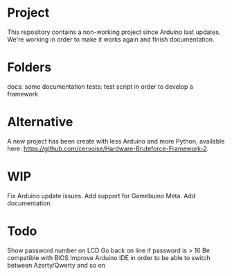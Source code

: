 # Project
This repository contains a non-working project since Arduino last updates. We're working in order to make it works again and finish documentation.

# Folders

docs: some documentation
tests: test script in order to develop a framework

# Alternative

A new project has been create with less Arduino and more Python, available here: https://github.com/cervoise/Hardware-Bruteforce-Framework-2.

# WIP

Fix Arduino update issues.
Add support for Gamebuino Meta.
Add documentation.

# Todo

Show password number on LCD
Go back on line if password is > 16
Be compatible with BIOS
Improve Arduino IDE in order to be able to switch between Azerty/Qwerty and so on
